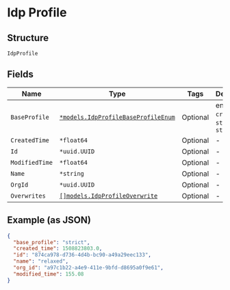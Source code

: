 
# Idp Profile

## Structure

`IdpProfile`

## Fields

| Name | Type | Tags | Description |
|  --- | --- | --- | --- |
| `BaseProfile` | [`*models.IdpProfileBaseProfileEnum`](../../doc/models/idp-profile-base-profile-enum.md) | Optional | enum: `critical`, `standard`, `strict` |
| `CreatedTime` | `*float64` | Optional | - |
| `Id` | `*uuid.UUID` | Optional | - |
| `ModifiedTime` | `*float64` | Optional | - |
| `Name` | `*string` | Optional | - |
| `OrgId` | `*uuid.UUID` | Optional | - |
| `Overwrites` | [`[]models.IdpProfileOverwrite`](../../doc/models/idp-profile-overwrite.md) | Optional | - |

## Example (as JSON)

```json
{
  "base_profile": "strict",
  "created_time": 1508823803.0,
  "id": "874ca978-d736-4d4b-bc90-a49a29eec133",
  "name": "relaxed",
  "org_id": "a97c1b22-a4e9-411e-9bfd-d8695a0f9e61",
  "modified_time": 155.08
}
```

